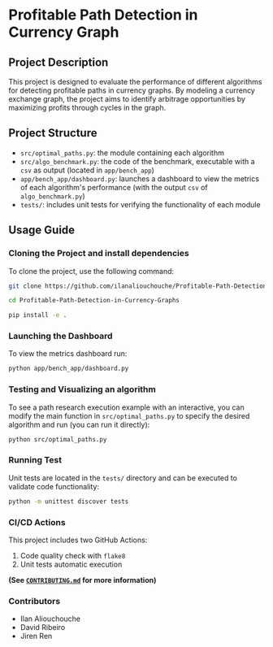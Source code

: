 # Profitable Path Detection in Currency Graph

## Project Description
This project is designed to evaluate the performance of different algorithms for detecting profitable paths in currency graphs. By modeling a currency exchange graph, the project aims to identify arbitrage opportunities by maximizing profits through cycles in the graph.

## Project Structure
- `src/optimal_paths.py`: the module containing each algorithm
- `src/algo_benchmark.py`: the code of the benchmark, executable with a `csv` as output (located in `app/bench_app`)
- `app/bench_app/dashboard.py`: launches a dashboard to view the metrics of each algorithm's performance (with the output `csv` of `algo_benchmark.py`)
- `tests/`: includes unit tests for verifying the functionality of each module

## Usage Guide

### Cloning the Project and install dependencies
To clone the project, use the following command:
```bash
git clone https://github.com/ilanaliouchouche/Profitable-Path-Detection-in-Currency-Graphs.git

cd Profitable-Path-Detection-in-Currency-Graphs

pip install -e .
```

### Launching the Dashboard
To view the metrics dashboard run:
```bash
python app/bench_app/dashboard.py
```

### Testing and Visualizing an algorithm
To see a path research execution example with an interactive, you can modify the main function in `src/optimal_paths.py` to specify the desired algorithm and run (you can run it directly):
```bash
python src/optimal_paths.py
```

### Running Test
Unit tests are located in the `tests/` directory and can be executed to validate code functionality:
```bash
python -m unittest discover tests
```

### CI/CD Actions
This project includes two GitHub Actions:
1. Code quality check with `flake8`
2. Unit tests automatic execution

**(See [`CONTRIBUTING.md`](./CONTRIBUTING.md) for more information)**

### Contributors

- Ilan Aliouchouche
- David Ribeiro
- Jiren Ren

